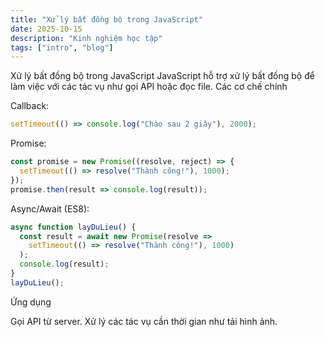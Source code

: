 ```yaml
---
title: "Xử lý bất đồng bộ trong JavaScript"
date: 2025-10-15
description: "Kinh nghiệm học tập"
tags: ["intro", "blog"]
---
```


Xử lý bất đồng bộ trong JavaScript
JavaScript hỗ trợ xử lý bất đồng bộ để làm việc với các tác vụ như gọi API hoặc đọc file.
Các cơ chế chính

Callback:

```js
setTimeout(() => console.log("Chào sau 2 giây"), 2000);
```

Promise:

```js
const promise = new Promise((resolve, reject) => {
  setTimeout(() => resolve("Thành công!"), 1000);
});
promise.then(result => console.log(result));
```

Async/Await (ES8):

```js
async function layDuLieu() {
  const result = await new Promise(resolve =>
    setTimeout(() => resolve("Thành công!"), 1000)
  );
  console.log(result);
}
layDuLieu();
```

Ứng dụng

Gọi API từ server.
Xử lý các tác vụ cần thời gian như tải hình ảnh.
